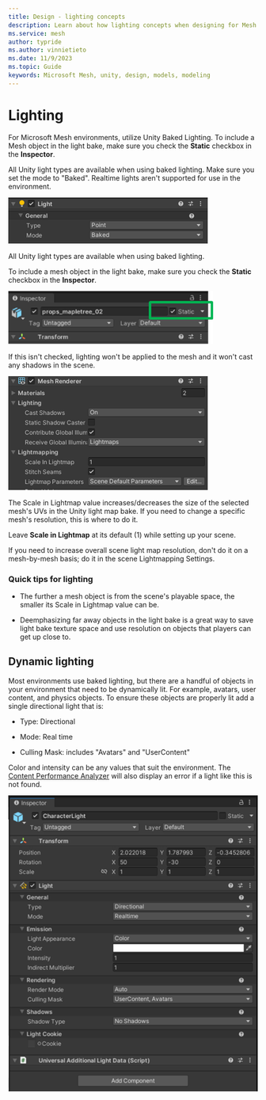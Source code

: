 ```yaml
---
title: Design - lighting concepts
description: Learn about how lighting concepts when designing for Mesh.
ms.service: mesh
author: typride
ms.author: vinnietieto
ms.date: 11/9/2023
ms.topic: Guide
keywords: Microsoft Mesh, unity, design, models, modeling
---
```


# Lighting

For Microsoft Mesh environments, utilize Unity Baked Lighting. To include a Mesh object in the light bake, make sure you check the **Static** checkbox in the **Inspector**.

All Unity light types are available when using baked lighting. Make sure you set the mode to "Baked". Realtime lights aren't
supported for use in the environment.

![___](../../media/3d-design-performance-guide/image048.png) 

All Unity light types are available when using baked lighting.

To include a mesh object in the light bake, make sure you check the **Static** checkbox in the **Inspector**.

![A screen shot of a number Description automatically generated](../../media/3d-design-performance-guide/image049.png) 

If this isn't checked, lighting won't be applied to the mesh and it won't cast any shadows in the scene.

![A screen shot of a number Description automatically generateda](../../media/3d-design-performance-guide/image050.png)

The Scale in Lightmap value increases/decreases the size of the selected mesh's UVs in the Unity light map bake. If you need to change a specific mesh's resolution, this is where to do it.

Leave **Scale in Lightmap** at its default (1) while setting up your scene.

If you need to increase overall scene light map resolution, don't do it on a mesh-by-mesh basis; do it in the scene Lightmapping Settings.

### Quick tips for lighting

- The further a mesh object is from the scene's playable space, the smaller its Scale in Lightmap value can be.

- Deemphasizing far away objects in the light bake is a great way to save light bake texture space and use resolution on objects that players can get up close to.

## Dynamic lighting

Most environments use baked lighting, but there are a handful of objects in your environment that need to be dynamically lit. For example,
avatars, user content, and physics objects. To ensure these objects are properly lit add a single directional light that is:

- Type: Directional

- Mode: Real time

- Culling Mask: includes "Avatars" and "UserContent"

Color and intensity can be any values that suit the environment. The [Content Performance Analyzer](/mesh/develop/debug-and-optimize-performance/cpa) will also display an error if a light like this is not found.

![A screenshot of Inspector window in Unity](../../media/3d-design-performance-guide/image052.png)

